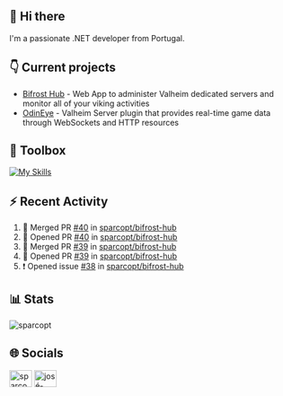 ## 👋 Hi there

I'm a passionate .NET developer from Portugal.

## 👇 Current projects

- [Bifrost Hub](https://github.com/sparcopt/bifrost-hub) - Web App to administer Valheim dedicated servers and monitor all of your viking activities
- [OdinEye](https://github.com/sparcopt/odin-eye) - Valheim Server plugin that provides real-time game data through WebSockets and HTTP resources

## 🧰 Toolbox
[![My Skills](https://skillicons.dev/icons?i=cs,dotnet,bash,linux,git,docker,kubernetes,cassandra,mongodb,grafana,jenkins,kafka,raspberrypi,unity,vim)](https://skillicons.dev)

## :zap: Recent Activity
<!--START_SECTION:activity-->
1. 🎉 Merged PR [#40](https://github.com/sparcopt/bifrost-hub/pull/40) in [sparcopt/bifrost-hub](https://github.com/sparcopt/bifrost-hub)
2. 💪 Opened PR [#40](https://github.com/sparcopt/bifrost-hub/pull/40) in [sparcopt/bifrost-hub](https://github.com/sparcopt/bifrost-hub)
3. 🎉 Merged PR [#39](https://github.com/sparcopt/bifrost-hub/pull/39) in [sparcopt/bifrost-hub](https://github.com/sparcopt/bifrost-hub)
4. 💪 Opened PR [#39](https://github.com/sparcopt/bifrost-hub/pull/39) in [sparcopt/bifrost-hub](https://github.com/sparcopt/bifrost-hub)
5. ❗ Opened issue [#38](https://github.com/sparcopt/bifrost-hub/issues/38) in [sparcopt/bifrost-hub](https://github.com/sparcopt/bifrost-hub)
<!--END_SECTION:activity-->

## 📊 Stats
<p><img align="center" src="https://github-readme-stats.vercel.app/api/top-langs?username=sparcopt&show_icons=true&locale=en&layout=compact&theme=transparent" alt="sparcopt" /></p>

## 🌐 Socials
<p align="left">
<a href="https://twitter.com/sparcopt" target="blank"><img align="center" src="https://raw.githubusercontent.com/rahuldkjain/github-profile-readme-generator/master/src/images/icons/Social/twitter.svg" alt="sparcopt" height="30" width="40" /></a>
<a href="https://linkedin.com/in/josé-almeida-81a22795" target="blank"><img align="center" src="https://raw.githubusercontent.com/rahuldkjain/github-profile-readme-generator/master/src/images/icons/Social/linked-in-alt.svg" alt="josé-almeida-81a22795" height="30" width="40" /></a>
</p>
